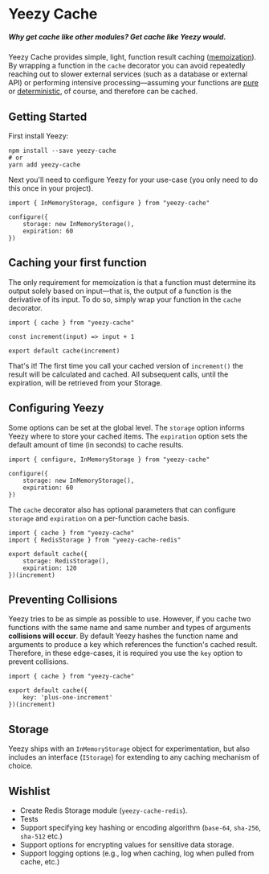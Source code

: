 # Yeezy Cache
##### Why get cache like other modules? Get cache like Yeezy would.

Yeezy Cache provides simple, light, function result caching ([memoization](https://en.wikipedia.org/wiki/Memoization)). By wrapping a function in the `cache` decorator you can avoid repeatedly reaching out to slower external services (such as a database or external API) or performing intensive processing—assuming your functions are [pure](https://en.wikipedia.org/wiki/Pure_function) or [deterministic](https://en.wikipedia.org/wiki/Deterministic_system), of course, and therefore can be cached.

## Getting Started

First install Yeezy:

```
npm install --save yeezy-cache 
# or
yarn add yeezy-cache
```

Next you'll need to configure Yeezy for your use-case (you only need to do this once in your project).
```
import { InMemoryStorage, configure } from "yeezy-cache"

configure({
    storage: new InMemoryStorage(),
    expiration: 60
})
```

## Caching your first function

The only requirement for memoization is that a function must determine its output solely based on input—that is, the output of a function is the derivative of its input. To do so, simply wrap your function in the `cache` decorator.
```
import { cache } from "yeezy-cache"

const increment(input) => input + 1

export default cache(increment)
```

That's it! The first time you call your cached version of `increment()` the result will be calculated and cached. All subsequent calls, until the expiration, will be retrieved from your Storage.

## Configuring Yeezy

Some options can be set at the global level. The `storage` option informs Yeezy where to store your cached items. The `expiration` option sets the default amount of time (in seconds) to cache results.

```
import { configure, InMemoryStorage } from "yeezy-cache"

configure({
    storage: new InMemoryStorage(),
    expiration: 60
})
```

The `cache` decorator also has optional parameters that can configure `storage` and `expiration` on a per-function cache basis.

```
import { cache } from "yeezy-cache"
import { RedisStorage } from "yeezy-cache-redis"

export default cache({
    storage: RedisStorage(),
    expiration: 120
})(increment)
```

## Preventing Collisions

Yeezy tries to be as simple as possible to use. However, if you cache two functions with the same name and same number and types of arguments **collisions will occur**. By default Yeezy hashes the function name and arguments to produce a key which references the function's cached result. Therefore, in these edge-cases, it is required you use the `key` option to prevent collisions.

```
import { cache } from "yeezy-cache"

export default cache({
    key: 'plus-one-increment'
})(increment)
```

## Storage

Yeezy ships with an `InMemoryStorage` object for experimentation, but also includes an interface (`IStorage`) for extending to any caching mechanism of choice.

## Wishlist

- Create Redis Storage module (`yeezy-cache-redis`).
- Tests
- Support specifying key hashing or encoding algorithm (`base-64`, `sha-256`, `sha-512` etc.)
- Support options for encrypting values for sensitive data storage.
- Support logging options (e.g., log when caching, log when pulled from cache, etc.)
